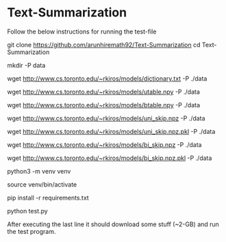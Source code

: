 # Text-Summarization


Follow the below instructions for running the test-file

git clone https://github.com/arunhiremath92/Text-Summarization
cd Text-Summarization

mkdir -P data

wget http://www.cs.toronto.edu/~rkiros/models/dictionary.txt -P ./data

wget http://www.cs.toronto.edu/~rkiros/models/utable.npy -P ./data

wget http://www.cs.toronto.edu/~rkiros/models/btable.npy -P ./data

wget http://www.cs.toronto.edu/~rkiros/models/uni_skip.npz -P ./data

wget http://www.cs.toronto.edu/~rkiros/models/uni_skip.npz.pkl -P ./data

wget http://www.cs.toronto.edu/~rkiros/models/bi_skip.npz -P ./data

wget http://www.cs.toronto.edu/~rkiros/models/bi_skip.npz.pkl -P ./data


python3 -m venv venv

source venv/bin/activate

pip install -r requirements.txt

python test.py


After executing the last line it should download some stuff (~2-GB) and run the test
program.


